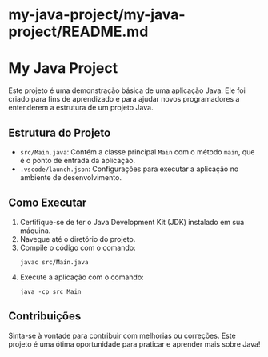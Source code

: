 # my-java-project/my-java-project/README.md

# My Java Project

Este projeto é uma demonstração básica de uma aplicação Java. Ele foi criado para fins de aprendizado e para ajudar novos programadores a entenderem a estrutura de um projeto Java.

## Estrutura do Projeto

- `src/Main.java`: Contém a classe principal `Main` com o método `main`, que é o ponto de entrada da aplicação.
- `.vscode/launch.json`: Configurações para executar a aplicação no ambiente de desenvolvimento.

## Como Executar

1. Certifique-se de ter o Java Development Kit (JDK) instalado em sua máquina.
2. Navegue até o diretório do projeto.
3. Compile o código com o comando:
   ```
   javac src/Main.java
   ```
4. Execute a aplicação com o comando:
   ```
   java -cp src Main
   ```

## Contribuições

Sinta-se à vontade para contribuir com melhorias ou correções. Este projeto é uma ótima oportunidade para praticar e aprender mais sobre Java!